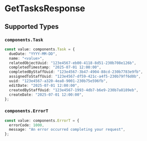 # GetTasksResponse


## Supported Types

### `components.Task`

```typescript
const value: components.Task = {
  dueDate: "YYYY-MM-DD",
  name: "<value>",
  relatedObjectUuid: "123e4567-eb00-4118-8d51-230b708e126b",
  completedTimestamp: "2025-07-01 12:00:00",
  completedByStaffUuid: "123e4567-3b47-4904-88cd-230b7783e9fb",
  assignedToStaffUuid: "123e4567-df59-421c-a4f5-230b79ff6d0b",
  uuid: "123e4567-a320-4ea8-9001-230b75e596fb",
  editDate: "2025-07-01 12:00:00",
  createdByStaffUuid: "123e4567-1993-4db7-b6e9-230b7a8189eb",
  createDate: "2025-07-01 12:00:00",
};
```

### `components.ErrorT`

```typescript
const value: components.ErrorT = {
  errorCode: 1000,
  message: "An error occurred completing your request",
};
```

